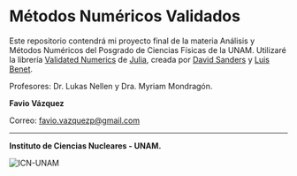 # Métodos Numéricos Validados

Este repositorio contendrá mi proyecto final de la materia Análisis y Métodos Numéricos del Posgrado de Ciencias Físicas de la UNAM. Utilizaré la librería [Validated Numerics](http://dpsanders.github.io/ValidatedNumerics.jl/) de [Julia](http://julialang.org/), creada por [David Sanders](http://sistemas.fciencias.unam.mx/~dsanders/) y [Luis Benet](http://www.cicc.unam.mx/~benet/). 

Profesores: Dr. Lukas Nellen y Dra. Myriam Mondragón.

**Favio Vázquez**

Correo: favio.vazquezp@gmail.com

------

**Instituto de Ciencias Nucleares - UNAM.**

![ICN-UNAM](http://sigi.nucleares.unam.mx/sgiicn/images/icn_logo_small.png)
